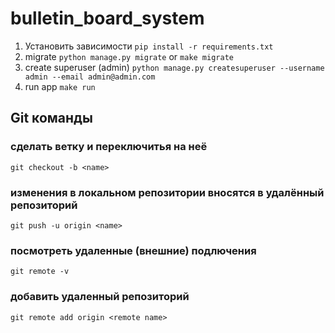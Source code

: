 # bulletin_board_system
1. Установить зависимости `pip install -r requirements.txt`
2. migrate `python manage.py migrate` or `make migrate`
3. create superuser (admin)
`python manage.py createsuperuser --username admin --email admin@admin.com`
4. run app `make run`

## Git команды
### сделать ветку и переключитья на неё
`git checkout -b <name>`

### изменения в локальном репозитории вносятся в удалённый репозиторий
`git push -u origin <name>`

### посмотреть удаленные (внешние) подлючения
`git remote -v `

### добавить удаленный репозиторий
`git remote add origin <remote name>`
